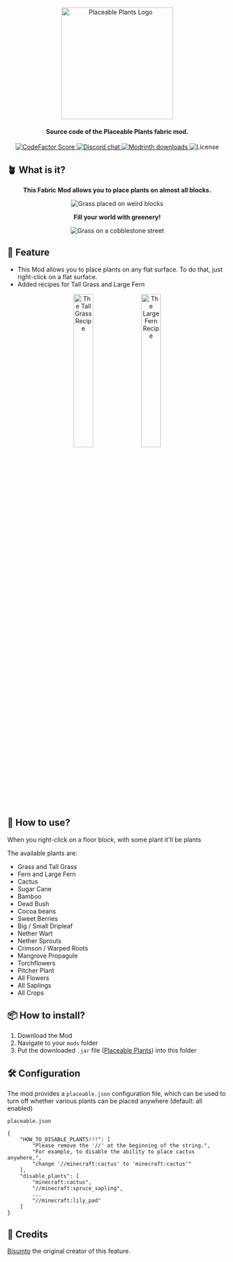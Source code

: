 <p align="center">
    <br>
    <img src="https://raw.githubusercontent.com/wenwen357951/placeable-fabric/main/src/main/resources/assets/placeable/icon.png" alt="Placeable Plants Logo" width="256">
    <br>
</p>

<h4 align="center">Source code of the Placeable Plants fabric mod.</h4>
<p align="center">
    <a href="https://www.codefactor.io/repository/github/wenwen357951/placeable-fabric">
        <img src="https://www.codefactor.io/repository/github/wenwen357951/placeable-fabric/badge?style=for-the-badge" alt="CodeFactor Score">
    </a>
    <a href="https://discord.gg/yeemo">
        <img src="https://img.shields.io/discord/1141595063567273995?style=for-the-badge" alt="Discord chat" />
    </a>
    <a href="https://modrinth.com/mod/placeable-plants">
        <img src="https://img.shields.io/modrinth/dt/placeable-plants?style=for-the-badge" alt="Modrinth downloads" />
    </a>
    <img src="https://img.shields.io/github/license/wenwen357951/placeable.svg?style=for-the-badge" alt="License" />
</p>

## 🪴 What is it?

<center>
    <p align="center"><b>This Fabric Mod allows you to place plants on almost all blocks.</b></p>
    <img src="https://cdn.modrinth.com/data/o3wjLmDn/images/3eb7e86e4f0d0077abef1214e6b7cda8a49fe1d7.png" alt="Grass placed on weird blocks">
    <p align="center"><b>Fill your world with greenery!</b></p>
    <img src="https://cdn.modrinth.com/data/cached_images/4a3d778f72ba04dcd8f00d58563dbbd4a9680d2a.jpeg" alt="Grass on a cobblestone street">
</center>

## 🎉 Feature

- This Mod allows you to place plants on any flat surface. To do that, just right-click on a flat surface.
- Added recipes for Tall Grass and Large Fern

<p align="center">
    <img src="https://i.imgur.com/R6rnrUG.png" alt="The Tall Grass Recipe" width="30%">
    <img src="https://i.imgur.com/pz5Sfsx.png" alt="The Large Fern Recipe" width="30%">
</p>

## 🎍 How to use?

When you right-click on a floor block, with some plant it'll be plants

The available plants are:

- Grass and Tall Grass
- Fern and Large Fern
- Cactus
- Sugar Cane
- Bamboo
- Dead Bush
- Cocoa beans
- Sweet Berries
- Big / Small Dripleaf
- Nether Wart
- Nether Sprouts
- Crimson / Warped Roots
- Mangrove Propagule
- Torchflowers
- Pitcher Plant
- All Flowers
- All Saplings
- All Crops

## 📦 How to install?

1. Download the Mod
2. Navigate to your `mods` folder
3. Put the downloaded `.jar` file ([Placeable Plants]) into this folder

## 🛠️ Configuration

The mod provides a `placeable.json` configuration file, which can be used to turn off whether various plants can be
placed anywhere (default: all enabled)

```
placeable.json

{
    "HOW_TO_DISABLE_PLANTS!!!": [
        "Please remove the '//' at the beginning of the string.",
        "For example, to disable the ability to place cactus anywhere,",
        "change '//minecraft:cactus' to 'minecraft:cactus'"
    ],
    "disable_plants": [
        "minecraft:cactus",
        "//minecraft:spruce_sapling",
        ...
        "//minecraft:lily_pad"
    ]
}
```

## 📌 Credits

[Bisumto] the original creator of this feature.


[Placeable Plants]: https://modrinth.com/mod/placeable-plants

[Bisumto]: https://github.com/BisUmTo/placeable
